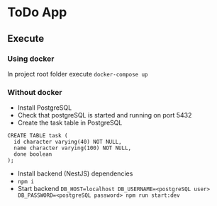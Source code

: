 # ToDo App


## Execute

### Using docker 

In project root folder execute `docker-compose up`

### Without docker 

- Install PostgreSQL
- Check that postgreSQL is started and running on port 5432
- Create the task table in PostgreSQL 
```
CREATE TABLE task (
  id character varying(40) NOT NULL,
  name character varying(100) NOT NULL,
  done boolean
);
```
- Install backend (NestJS) dependencies
- `npm i`
- Start backend `DB_HOST=localhost DB_USERNAME=<postgreSQL user> DB_PASSWORD=<postgreSQL password> npm run start:dev`

